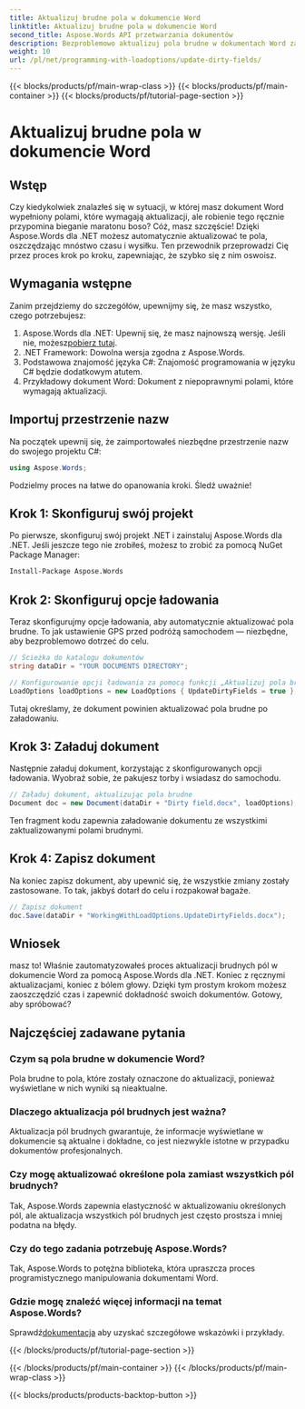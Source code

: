 ```yaml
---
title: Aktualizuj brudne pola w dokumencie Word
linktitle: Aktualizuj brudne pola w dokumencie Word
second_title: Aspose.Words API przetwarzania dokumentów
description: Bezproblemowo aktualizuj pola brudne w dokumentach Word za pomocą Aspose.Words for .NET dzięki temu kompleksowemu przewodnikowi krok po kroku.
weight: 10
url: /pl/net/programming-with-loadoptions/update-dirty-fields/
---
```


{{< blocks/products/pf/main-wrap-class >}}
{{< blocks/products/pf/main-container >}}
{{< blocks/products/pf/tutorial-page-section >}}

# Aktualizuj brudne pola w dokumencie Word


## Wstęp

Czy kiedykolwiek znalazłeś się w sytuacji, w której masz dokument Word wypełniony polami, które wymagają aktualizacji, ale robienie tego ręcznie przypomina bieganie maratonu boso? Cóż, masz szczęście! Dzięki Aspose.Words dla .NET możesz automatycznie aktualizować te pola, oszczędzając mnóstwo czasu i wysiłku. Ten przewodnik przeprowadzi Cię przez proces krok po kroku, zapewniając, że szybko się z nim oswoisz.

## Wymagania wstępne

Zanim przejdziemy do szczegółów, upewnijmy się, że masz wszystko, czego potrzebujesz:

1.  Aspose.Words dla .NET: Upewnij się, że masz najnowszą wersję. Jeśli nie, możesz[pobierz tutaj](https://releases.aspose.com/words/net/).
2. .NET Framework: Dowolna wersja zgodna z Aspose.Words.
3. Podstawowa znajomość języka C#: Znajomość programowania w języku C# będzie dodatkowym atutem.
4. Przykładowy dokument Word: Dokument z niepoprawnymi polami, które wymagają aktualizacji.

## Importuj przestrzenie nazw

Na początek upewnij się, że zaimportowałeś niezbędne przestrzenie nazw do swojego projektu C#:

```csharp
using Aspose.Words;
```

Podzielmy proces na łatwe do opanowania kroki. Śledź uważnie!

## Krok 1: Skonfiguruj swój projekt

Po pierwsze, skonfiguruj swój projekt .NET i zainstaluj Aspose.Words dla .NET. Jeśli jeszcze tego nie zrobiłeś, możesz to zrobić za pomocą NuGet Package Manager:

```bash
Install-Package Aspose.Words
```

## Krok 2: Skonfiguruj opcje ładowania

Teraz skonfigurujmy opcje ładowania, aby automatycznie aktualizować pola brudne. To jak ustawienie GPS przed podróżą samochodem — niezbędne, aby bezproblemowo dotrzeć do celu.

```csharp
// Ścieżka do katalogu dokumentów
string dataDir = "YOUR DOCUMENTS DIRECTORY";

// Konfigurowanie opcji ładowania za pomocą funkcji „Aktualizuj pola brudne”
LoadOptions loadOptions = new LoadOptions { UpdateDirtyFields = true };
```

Tutaj określamy, że dokument powinien aktualizować pola brudne po załadowaniu.

## Krok 3: Załaduj dokument

Następnie załaduj dokument, korzystając z skonfigurowanych opcji ładowania. Wyobraź sobie, że pakujesz torby i wsiadasz do samochodu.

```csharp
// Załaduj dokument, aktualizując pola brudne
Document doc = new Document(dataDir + "Dirty field.docx", loadOptions);
```

Ten fragment kodu zapewnia załadowanie dokumentu ze wszystkimi zaktualizowanymi polami brudnymi.

## Krok 4: Zapisz dokument

Na koniec zapisz dokument, aby upewnić się, że wszystkie zmiany zostały zastosowane. To tak, jakbyś dotarł do celu i rozpakował bagaże.

```csharp
// Zapisz dokument
doc.Save(dataDir + "WorkingWithLoadOptions.UpdateDirtyFields.docx");
```

## Wniosek

masz to! Właśnie zautomatyzowałeś proces aktualizacji brudnych pól w dokumencie Word za pomocą Aspose.Words dla .NET. Koniec z ręcznymi aktualizacjami, koniec z bólem głowy. Dzięki tym prostym krokom możesz zaoszczędzić czas i zapewnić dokładność swoich dokumentów. Gotowy, aby spróbować?

## Najczęściej zadawane pytania

### Czym są pola brudne w dokumencie Word?
Pola brudne to pola, które zostały oznaczone do aktualizacji, ponieważ wyświetlane w nich wyniki są nieaktualne.

### Dlaczego aktualizacja pól brudnych jest ważna?
Aktualizacja pól brudnych gwarantuje, że informacje wyświetlane w dokumencie są aktualne i dokładne, co jest niezwykle istotne w przypadku dokumentów profesjonalnych.

### Czy mogę aktualizować określone pola zamiast wszystkich pól brudnych?
Tak, Aspose.Words zapewnia elastyczność w aktualizowaniu określonych pól, ale aktualizacja wszystkich pól brudnych jest często prostsza i mniej podatna na błędy.

### Czy do tego zadania potrzebuję Aspose.Words?
Tak, Aspose.Words to potężna biblioteka, która upraszcza proces programistycznego manipulowania dokumentami Word.

### Gdzie mogę znaleźć więcej informacji na temat Aspose.Words?
 Sprawdź[dokumentacja](https://reference.aspose.com/words/net/) aby uzyskać szczegółowe wskazówki i przykłady.

{{< /blocks/products/pf/tutorial-page-section >}}

{{< /blocks/products/pf/main-container >}}
{{< /blocks/products/pf/main-wrap-class >}}

{{< blocks/products/products-backtop-button >}}

